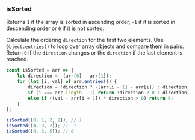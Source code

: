 ### isSorted

Returns `1` if the array is sorted in ascending order, `-1` if it is sorted in descending order or `0` if it is not sorted.

Calculate the ordering `direction` for the first two elements.
Use `Object.entries()` to loop over array objects and compare them in pairs.
Return `0` if the `direction` changes or the `direction` if the last element is reached.

```js
const isSorted = arr => {
	let direction = -(arr[0] - arr[1]);
	for (let [i, val] of arr.entries()) {
		direction = !direction ? -(arr[i - 1] - arr[i]) : direction;
		if (i === arr.length - 1) return !direction ? 0 : direction;
		else if ((val - arr[i + 1]) * direction > 0) return 0;
	}
};
```

```js
isSorted([0, 1, 2, 2]); // 1
isSorted([4, 3, 2]); // -1
isSorted([4, 3, 5]); // 0
```
